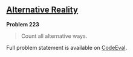 [Alternative Reality][ce]
-------------------------

**Problem 223**

> Count all alternative ways.

Full problem statement is available on [CodeEval][ce].

[ce]: https://www.codeeval.com/browse/223/
      "View problem statement on CodeEval"

